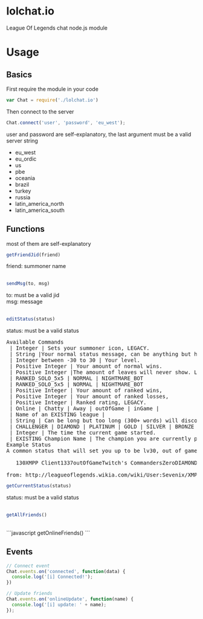 # lolchat.io
League Of Legends chat node.js module

# Usage
## Basics
First require the module in your code
```javascript
var Chat = require('./lolchat.io')
```
Then connect to the server
```javascript
Chat.connect('user', 'password', 'eu_west');
```
user and password are self-explanatory, the last argument must be a valid server string
* eu_west
* eu_ordic
* us
* pbe
* oceania
* brazil
* turkey
* russia
* latin_america_north
* latin_america_south

## Functions
most of them are self-explanatory
<br>
```javascript
getFriendJid(friend)
```
friend: summoner name<br><br>
```javascript
sendMsg(to, msg)
```
to: must be a valid jid<br>
msg: message<br><br>
```javascript
editStatus(status)
```
status: must be a valid status<br>
<pre>
Available Commands
<profileIcon> | Integer | Sets your summoner icon, LEGACY.
<statusMsg> | String |Your normal status message, can be anything but has an ingame length limit
<level> | Integer between -30 to 30 | Your level.
<wins> | Positive Integer | Your amount of normal wins.
<leaves> | Positive Integer |The amount of leaves will never show. LEGACY.
<queueType> | RANKED_SOLO_5x5 | NORMAL | NIGHTMARE_BOT
<gameQueueType> | RANKED_SOLO_5x5 | NORMAL | NIGHTMARE_BOT
<rankedWins> | Positive Integer | Your amount of ranked wins,
<rankedLosses> | Positive Integer | Your amount of ranked losses,
<rankedRating> | Positive Integer | Ranked rating, LEGACY.
<gameStatus> | Online | Chatty | Away | outOfGame | inGame |
<rankedLeagueName> | Name of an EXISTING league |
<rankedLeagueDivision> | String | Can be long but too long (300+ words) will disconnect you.
<rankedLeagueTier> | CHALLENGER | DIAMOND | PLATINUM | GOLD | SILVER | BRONZE |
<timeStamp> | Integer | The time the current game started.
<skinname> | EXISTING Champion Name | The champion you are currently playing.
Example Status
A common status that will set you up to be lv30, out of game and in the league Twitch's Commanders in Diamond DIvision Zero with 1337 ranked wins and the status message "XMPP Client".

   <body><profileIcon>1</profileIcon><level>30</level><statusMsg>XMPP Client</statusMsg><rankedWins>1337</rankedWins><gameStatus>outOfGame</gameStatus><rankedLeagueName>Twitch&apos;s Commanders</rankedLeagueName><rankedLeagueDivision>Zero</rankedLeagueDivision><rankedLeagueTier>DIAMOND</rankedLeagueTier></body>

from: http://leagueoflegends.wikia.com/wiki/User:Sevenix/XMPP_Chat
</pre>
```javascript
getCurrentStatus(status)
```
status: must be a valid status<br><br>
```javascript
getAllFriends()
```
<br>
```javascript
getOnlineFriends()
```

## Events
```javascript
// Connect event
Chat.events.on('connected', function(data) {
  console.log('[i] Connected!');
})

// Update friends
Chat.events.on('onlineUpdate', function(name) {
  console.log('[i] update: ' + name);
});
```
